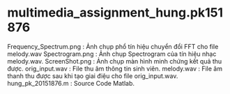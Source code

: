 # multimedia_assignment_hung.pk151876

Frequency_Spectrum.png : Ảnh chụp phổ tín hiệu chuyển đổi FFT cho file melody.wav 
Spectrogram.png : Ảnh chụp Spectrogram của tín hiệu nhạc melody.wav.
ScreenShot.png : Ảnh chụp màn hình minh chứng kết quả thu được.
orig_input.wav : File thu âm thông tin sinh viên.
melody.wav : File âm thanh thu được sau khi tạo giai điệu cho file orig_input.wav.
hung_pk_20151876.m : Source Code Matlab.
